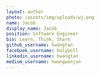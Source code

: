 ```yaml
---
layout: author
photo: /assets/img/uploads/wj.png
name: Jacob
display_name: Jacob
position: Software Engineer
bio: Learn, Think, Share
github_username: hwangtan
facebook_username: holypoll
linkedin_username: hwangtan
medium_username: hwangwonjun
---
```

